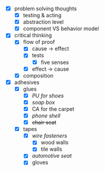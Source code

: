 - [x] problem solving thoughts
	- [x] testing & acting
	- [x] abstraction level
	- [x] component VS behavior model
- [x] critical thinking
	- [x] flow of proof
		- [x] cause -> effect
		- [x] tests
			- [x] five senses
		- [x] effect -> cause
	- [x] composition
- [x] adhesives
	- [x] glues
		- [x] *PU for shoes*
		- [x] *soap box*
		- [x] CA for the carpet
		- [x] *phone shell*
		- [x] ~~chair seat~~
	- [x] tapes
		- [x] *wire fasteners*
			- [x] wood walls
			- [x] tile walls
		- [x] *automotive seat*
		- [x] gloves
 
<!--stackedit_data:
eyJoaXN0b3J5IjpbMTY1ODQ5MjkzN119
-->